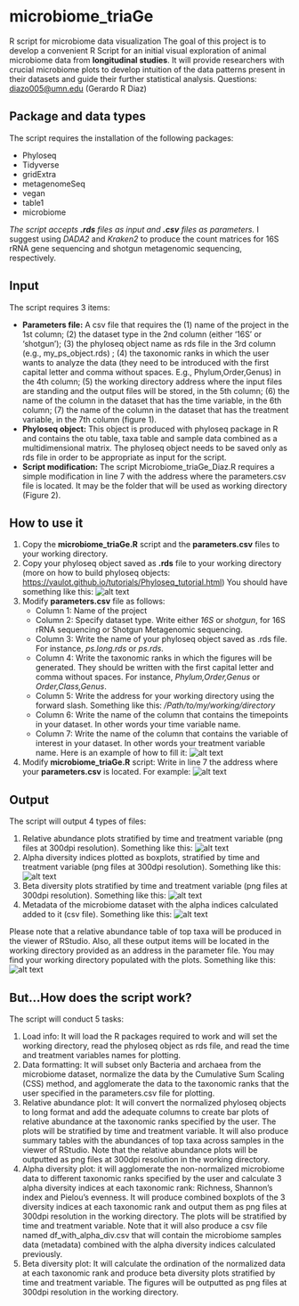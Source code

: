 # microbiome_triaGe
R script for microbiome data visualization 
The goal of this project is to develop a convenient R Script for an initial visual exploration of animal microbiome data from **longitudinal studies**. It will provide researchers with crucial microbiome plots to develop intuition of the data patterns present in their datasets and guide their further statistical analysis. 
Questions: diazo005@umn.edu (Gerardo R Diaz)

## Package and data types 
The script requires the installation of the following packages:
- Phyloseq
- Tidyverse
- gridExtra
- metagenomeSeq
- vegan
- table1
- microbiome

*The script accepts **.rds** files as input and **.csv** files as parameters.*
I suggest using *DADA2* and *Kraken2* to produce the count matrices for 16S rRNA gene sequencing and shotgun metagenomic sequencing, respectively.

## Input
The script requires 3 items:
- **Parameters file:** A csv file that requires the (1) name of the project in the 1st column; (2) the dataset type in the 2nd column (either ‘16S’ or ‘shotgun’); (3) the phyloseq object name as rds file in the 3rd column (e.g., my_ps_object.rds) ; (4) the taxonomic ranks in which the user wants to analyze the data (they need to be introduced with the first capital letter and comma without spaces. E.g., Phylum,Order,Genus) in the 4th column; (5) the working directory address where the input files are standing and the output files will be stored, in the 5th column; (6) the name of the column in the dataset that has the time variable, in the 6th column; (7) the name of the column in the dataset that has the treatment variable, in the 7th column (figure 1).
- **Phyloseq object:** This object is produced with phyloseq package in R and contains the otu table, taxa table and sample data combined as a multidimensional matrix. The phyloseq object needs to be saved only as rds file in order to be appropriate as input for the script. 
- **Script modification:** The script Microbiome_triaGe_Diaz.R requires a simple modification in line 7 with the address where the parameters.csv file is located. It may be the folder that will be used as working directory (Figure 2).
## How to use it
1. Copy the **microbiome_triaGe.R** script and the **parameters.csv** files to your working directory.
2. Copy your phyloseq object saved as **.rds** file to your working directory (more on how to build phyloseq objects: https://vaulot.github.io/tutorials/Phyloseq_tutorial.html)
       You should have something like this: ![alt text](/figures/Microbiome1.png "You need 3 files in your working directory!")
4. Modify **parameters.csv** file as follows:
    - Column 1: Name of the project
    - Column 2: Specify dataset type. Write either *16S* or *shotgun*, for 16S rRNA sequencing or Shotgun Metagenomic sequencing. 
    - Column 3: Write the name of your phyloseq object saved as .rds file. For instance, *ps.long.rds* or *ps.rds*.
    - Column 4: Write the taxonomic ranks in which the figures will be generated. They should be written with the first capital letter and comma without spaces. For instance, *Phylum,Order,Genus* or *Order,Class,Genus*.
    - Column 5: Write the address for your working directory using the forward slash. Something like this: */Path/to/my/working/directory*
    - Column 6: Write the name of the column that contains the timepoints in your dataset. In other words your time variable name.
    - Column 7: Write the name of the column that contains the variable of interest in your dataset. In other words your treatment variable name.
    Here is an example of how to fill it: ![alt text](/figures/Microbiome2.png "You may have something like this!")
5. Modify **microbiome_triaGe.R** script: Write in line 7 the address where your **parameters.csv** is located.
   For example: ![alt text](/figures/Microbiome3.png "The address is in light green")

## Output
The script will output 4 types of files:
1.	Relative abundance plots stratified by time and treatment variable (png files at 300dpi resolution).
    Something like this: ![alt text](/figures/Microbiome4.png "Relative abundance plots example")
2.	Alpha diversity indices plotted as boxplots, stratified by time and treatment variable (png files at 300dpi resolution).
    Something like this: ![alt text](/figures/Microbiome5.png "Relative abundance plots example")
3.	Beta diversity plots stratified by time and treatment variable (png files at 300dpi resolution).
    Something like this: ![alt text](/figures/Microbiome6.png "Relative abundance plots example")
4.	Metadata of the microbiome dataset with the alpha indices calculated added to it (csv file).
    Something like this: ![alt text](/figures/Microbiome7.png "Relative abundance plots example")

Please note that a relative abundance table of top taxa will be produced in the viewer of RStudio. Also, all these output items will be located in the working directory provided as an address in the parameter file.
You may find your working directory populated with the plots. Something like this: ![alt text](/figures/Microbiome8.png "The address is in light green")

## But...How does the script work?
The script will conduct 5 tasks: 
1.	Load info: It will load the R packages required to work and will set the working directory, read the phyloseq object as rds file, and read the time and treatment variables names for plotting.
2.	Data formatting: It will subset only Bacteria and archaea from the microbiome dataset, normalize the data by the Cumulative Sum Scaling (CSS) method, and agglomerate the data to the taxonomic ranks that the user specified in the parameters.csv file for plotting. 
3.	Relative abundance plot: It will convert the normalized phyloseq objects to long format and add the adequate columns to create bar plots of relative abundance at the taxonomic ranks specified by the user. The plots will be stratified by time and treatment variable. It will also produce summary tables with the abundances of top taxa across samples in the viewer of RStudio. Note that the relative abundance plots will be outputted as png files at 300dpi resolution in the working directory. 
4.	Alpha diversity plot: it will agglomerate the non-normalized microbiome data to different taxonomic ranks specified by the user and calculate 3 alpha diversity indices at each taxonomic rank: Richness, Shannon’s index and Pielou’s evenness. It will produce combined boxplots of the 3 diversity indices at each taxonomic rank and output them as png files at 300dpi resolution in the working directory. The plots will be stratified by time and treatment variable. Note that it will also produce a csv file named df_with_alpha_div.csv that will contain the microbiome samples data (metadata) combined with the alpha diversity indices calculated previously.
5.	Beta diversity plot: It will calculate the ordination of the normalized data at each taxonomic rank and produce beta diversity plots stratified by time and treatment variable. The figures will be outputted as png files at 300dpi resolution in the working directory. 

